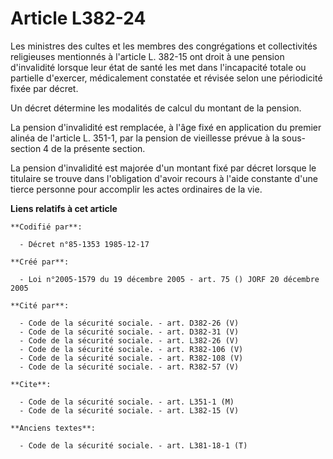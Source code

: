 # Article L382-24

Les ministres des cultes et les membres des congrégations et collectivités religieuses mentionnés à l'article L. 382-15 ont
droit à une pension d'invalidité lorsque leur état de santé les met dans l'incapacité totale ou partielle d'exercer,
médicalement constatée et révisée selon une périodicité fixée par décret.

Un décret détermine les modalités de calcul du montant de la pension.

La pension d'invalidité est remplacée, à l'âge fixé en application du premier alinéa de l'article L. 351-1, par la pension de
vieillesse prévue à la sous-section 4 de la présente section.

La pension d'invalidité est majorée d'un montant fixé par décret lorsque le titulaire se trouve dans l'obligation d'avoir
recours à l'aide constante d'une tierce personne pour accomplir les actes ordinaires de la vie.

**Liens relatifs à cet article**

	**Codifié par**:

	  - Décret n°85-1353 1985-12-17

	**Créé par**:

	  - Loi n°2005-1579 du 19 décembre 2005 - art. 75 () JORF 20 décembre 2005

	**Cité par**:

	  - Code de la sécurité sociale. - art. D382-26 (V)
	  - Code de la sécurité sociale. - art. D382-31 (V)
	  - Code de la sécurité sociale. - art. L382-26 (V)
	  - Code de la sécurité sociale. - art. R382-106 (V)
	  - Code de la sécurité sociale. - art. R382-108 (V)
	  - Code de la sécurité sociale. - art. R382-57 (V)

	**Cite**:

	  - Code de la sécurité sociale. - art. L351-1 (M)
	  - Code de la sécurité sociale. - art. L382-15 (V)

	**Anciens textes**:

	  - Code de la sécurité sociale. - art. L381-18-1 (T)
